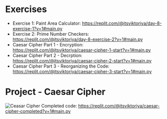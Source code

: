 # Exercises
- Exercise 1: Paint Area Calculator: https://replit.com/@itsviktoriya/day-8-exercise-1?v=1#main.py
- Exercise 2: Prime Number Checkers: https://replit.com/@itsviktoriya/day-8-exercise-2?v=1#main.py
- Caesar Cipher Part 1 - Encryption: https://replit.com/@itsviktoriya/caesar-cipher-1-start?v=1#main.py
- Caesar Cipher Part 2 - Decrption: https://replit.com/@itsviktoriya/caesar-cipher-2-start?v=1#main.py
- Caesar Cipher Part 3 - Reorganizing the Code: https://replit.com/@itsviktoriya/caesar-cipher-3-start?v=1#main.py

# Project - Caesar Cipher
![Ceasar Cipher](caesar_cipher.gif)
Completed code: https://replit.com/@itsviktoriya/caesar-cipher-completed?v=1#main.py
